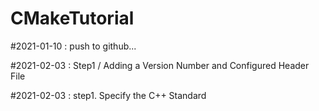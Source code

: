 # CMakeTutorial

#2021-01-10 : push to github...

#2021-02-03 : Step1 / Adding a Version Number and Configured Header File

#2021-02-03 : step1. Specify the C++ Standard